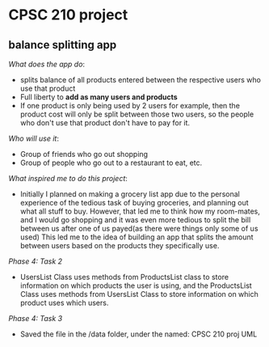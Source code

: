 # CPSC 210 project 

## balance splitting app

*What does the app do*:
- splits balance of all products entered between the respective users who use that product
- Full liberty to **add as many users and products**
- If one product is only being used by 2 users for example, then the product cost will only be split between those two 
users, so the people who don't use that product don't have to pay for it.

*Who will use it*:

- Group of friends who go out shopping
- Group of people who go out to a restaurant to eat, etc.

*What inspired me to do this project*:

- Initially I planned on making a grocery list app due to the personal experience of the tedious task of buying 
groceries, and planning out what all stuff to buy. However, that led me to think how my room-mates, and I would go shopping
and it was even more tedious to split the bill between us after one of us payed(as there were things only some of us used)
This led me to the idea of building an app that splits the amount between users based on the products they specifically use.


*Phase 4: Task 2* 
- UsersList Class uses methods from ProductsList class to store information on which products the user is using,
 and the ProductsList Class uses methods from UsersList Class to store information on which product uses which users.
 
*Phase 4: Task 3*
- Saved the file in the /data folder, under the named: CPSC 210 proj UML